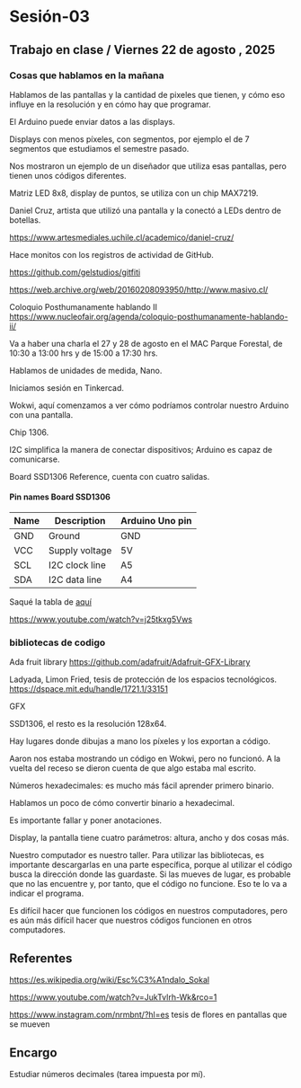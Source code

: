 # Sesión-03

## Trabajo en clase / Viernes 22 de agosto , 2025

### Cosas que hablamos en la mañana

Hablamos de las pantallas y la cantidad de pixeles que tienen, y cómo eso influye en la resolución y en cómo hay que programar.

El Arduino puede enviar datos a las displays.

Displays con menos píxeles, con segmentos, por ejemplo el de 7 segmentos que estudiamos el semestre pasado.

Nos mostraron un ejemplo de un diseñador que utiliza esas pantallas, pero tienen unos códigos diferentes.

Matriz LED 8x8, display de puntos, se utiliza con un chip MAX7219.

Daniel Cruz, artista que utilizó una pantalla y la conectó a LEDs dentro de botellas.

https://www.artesmediales.uchile.cl/academico/daniel-cruz/

Hace monitos con los registros de actividad de GitHub.

https://github.com/gelstudios/gitfiti

https://web.archive.org/web/20160208093950/http://www.masivo.cl/

Coloquio Posthumanamente hablando II https://www.nucleofair.org/agenda/coloquio-posthumanamente-hablando-ii/

Va a haber una charla el 27 y 28 de agosto en el MAC Parque Forestal, de 10:30 a 13:00 hrs y de 15:00 a 17:30 hrs.

Hablamos de unidades de medida, Nano.

Iniciamos sesión en Tinkercad.

Wokwi, aquí comenzamos a ver cómo podríamos controlar nuestro Arduino con una pantalla.

Chip 1306.

I2C simplifica la manera de conectar dispositivos; Arduino es capaz de comunicarse.

Board SSD1306 Reference, cuenta con cuatro salidas.

#### Pin names Board SSD1306

| Name | Description    | Arduino Uno pin |
| ---- | -------------- | --------------- |
| GND  | Ground         | GND             |
| VCC  | Supply voltage | 5V              |
| SCL  | I2C clock line | A5              |
| SDA  | I2C data line  | A4              |

Saqué la tabla de [aquí](https://github.com/wokwi/wokwi-docs/blob/main/docs/parts/board-ssd1306.md?plain=1)

https://www.youtube.com/watch?v=j25tkxg5Vws

### bibliotecas de codigo

Ada fruit library https://github.com/adafruit/Adafruit-GFX-Library

Ladyada, Limon Fried, tesis de protección de los espacios tecnológicos. https://dspace.mit.edu/handle/1721.1/33151

GFX

SSD1306, el resto es la resolución 128x64.

Hay lugares donde dibujas a mano los píxeles y los exportan a código.

Aaron nos estaba mostrando un código en Wokwi, pero no funcionó. A la vuelta del receso se dieron cuenta de que algo estaba mal escrito.

Números hexadecimales: es mucho más fácil aprender primero binario.

Hablamos un poco de cómo convertir binario a hexadecimal.

Es importante fallar y poner anotaciones.

Display, la pantalla tiene cuatro parámetros: altura, ancho y dos cosas más.

Nuestro computador es nuestro taller. Para utilizar las bibliotecas, es importante descargarlas en una parte específica, porque al utilizar el código busca la dirección donde las guardaste. Si las mueves de lugar, es probable que no las encuentre y, por tanto, que el código no funcione. Eso te lo va a indicar el programa.

Es difícil hacer que funcionen los códigos en nuestros computadores, pero es aún más difícil hacer que nuestros códigos funcionen en otros computadores.

## Referentes 

https://es.wikipedia.org/wiki/Esc%C3%A1ndalo_Sokal

https://www.youtube.com/watch?v=JukTvlrh-Wk&rco=1

https://www.instagram.com/nrmbnt/?hl=es tesis de flores en pantallas que se mueven

## Encargo

Estudiar números decimales (tarea impuesta por mí).
